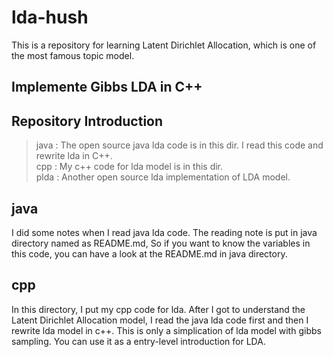 # lda-hush  
This is a repository for learning Latent Dirichlet Allocation, which is one of the most famous topic model.  

## Implemente Gibbs LDA in C++  
## Repository Introduction  
> java : The open source java lda code is in this dir. I read this code and rewrite lda in C++.  
> cpp : My c++ code for lda model is in this dir.  
> plda : Another open source lda implementation of LDA model.  

## java  
I did some notes when I read java lda code. The reading note is put in java directory named as README.md, So if you want to know the variables in this code, you can have a look at the README.md in java directory.  

## cpp  
In this directory, I put my cpp code for lda. After I got to understand the Latent Dirichlet Allocation model, I read the java lda code first and then I rewrite lda model in c++. This is only a simplication of lda model with gibbs sampling. You can use it as a entry-level introduction for LDA.  

